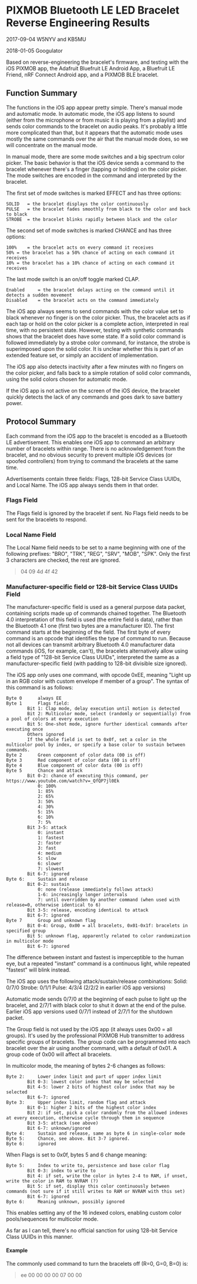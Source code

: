 # PIXMOB Bluetooth LE LED Bracelet Reverse Engineering Results

2017-09-04 W5NYV and KB5MU

2018-01-05 Googulator

Based on reverse-engineering the bracelet's firmware, and testing with the iOS PIXMOB app, the Adafruit Bluefruit LE Android App, a Bluefruit LE Friend, nRF Connect Android app, and a PIXMOB BLE bracelet.

## Function Summary

The functions in the iOS app appear pretty simple. There's manual mode and automatic mode. In automatic mode, the iOS app listens to sound (either from the microphone or from music it is playing from a playlist) and sends color commands to the bracelet on audio peaks. It's probably a little more complicated than that, but it appears that the automatic mode uses mostly the same commands over the air that the manual mode does, so we will concentrate on the manual mode.

In manual mode, there are some mode switches and a big spectrum color picker. The basic behavior is that the iOS device sends a command to the bracelet whenever there's a finger (tapping or holding) on the color picker. The mode switches are encoded in the command and interpreted by the bracelet.

The first set of mode switches is marked EFFECT and has three options:

    SOLID	= the bracelet displays the color continuously
    PULSE	= the bracelet fades smoothly from black to the color and back to black
    STROBE	= the bracelet blinks rapidly between black and the color

The second set of mode switches is marked CHANCE and has three options:

    100%	= the bracelet acts on every command it receives
    50%	= the bracelet has a 50% chance of acting on each command it receives
    10%	= the bracelet has a 10% chance of acting on each command it receives

The last mode switch is an on/off toggle marked CLAP.

    Enabled		= the bracelet delays acting on the command until it detects a sudden movement
    Disabled	= the bracelet acts on the command immediately

The iOS app always seems to send commands with the color value set to black whenever no finger is on the color picker. Thus, the bracelet acts as if each tap or hold on the color picker is a complete action, interpreted in real time, with no persistent state. However, testing with synthetic commands shows that the bracelet does have some state. If a solid color command is followed immediately by a strobe color command, for instance, the strobe is superimposed upon the solid color. It is unclear whether this is part of an extended feature set, or simply an accident of implementation.

The iOS app also detects inactivity after a few minutes with no fingers on the color picker, and falls back to a simple rotation of solid color commands, using the solid colors chosen for automatic mode.

If the iOS app is not active on the screen of the iOS device, the bracelet quickly detects the lack of any commands and goes dark to save battery power.

## Protocol Summary

Each command from the iOS app to the bracelet is encoded as a Bluetooth LE advertisement. This enables one iOS app to command an arbitrary number of bracelets within range. There is no acknowledgement from the bracelet, and no obvious security to prevent multiple iOS devices (or spoofed controllers) from trying to command the bracelets at the same time.

Advertisements contain three fields: Flags, 128-bit Service Class UUIDs, and Local Name. The iOS app always sends them in that order.

### Flags Field

The Flags field is ignored by the bracelet if sent. No Flags field needs to be sent for the bracelets to respond.

### Local Name Field

The Local Name field needs to be set to a name beginning with one of the following prefixes: "BRO", "TRK", "REG", "SRV", "MOB", "SPK". Only the first 3 characters are checked, the rest are ignored.
> 04 09 4d 4f 42

### Manufacturer-specific field or 128-bit Service Class UUIDs Field

The manufacturer-specific field is used as a general purpose data packet, containing scripts made up of commands chained together. The Bluetooth 4.0 interpretation of this field is used (the entire field is data), rather than the Bluetooth 4.1 one (first two bytes are a manufacturer ID). The first command starts at the beginning of the field.
The first byte of every command is an opcode that identifies the type of command to run. Because not all devices can transmit arbitrary Bluetooth 4.0 manufacturer data commands (iOS, for example, can't), the bracelets alternatively allow using a field type of "128-bit Service Class UUIDs", interpreted the same as a manufacturer-specific field (with padding to 128-bit divisible size ignored).

The iOS app only uses one command, with opcode 0xEE, meaning "Light up in an RGB color with custom envelope if member of a group". The syntax of this command is as follows:

    Byte 0		always EE
    Byte 1		Flags field:
			Bit 1: Clap mode, delay execution until motion is detected
			Bit 2: Multicolor mode, select (randomly or sequentially) from a pool of colors at every execution
			Bit 5: One-shot mode, ignore further identical commands after executing once
			Others ignored
            If the whole field is set to 0x0f, set a color in the multicolor pool by index, or specify a base color to sustain between commands.
    Byte 2		Green component of color data (00 is off)
    Byte 3		Red component of color data (00 is off)
    Byte 4		Blue component of color data (00 is off)
    Byte 5		Chance and attack
			Bit 0-2: chance of executing this command, per https://www.youtube.com/watch?v=_QfQP7jl0Ek
				0: 100%
				1: 85%
				2: 65%
				3: 50%
				4: 30%
				5: 15%
				6: 10%
				7: 5%
			Bit 3-5: attack
				0: instant
                1: fastest
				2: faster
                3: fast
				4: medium
                5: slow
				6: slower
                7: slowest
			Bit 6-7: ignored
    Byte 6:		Sustain and release
			Bit 0-2: sustain
				0: none (release immediately follows attack)
				1-6: increasingly longer intervals
				7: until overridden by another command (when used with release=0, otherwise identical to 6)
			Bit 3-5: release, encoding identical to attack
            Bit 6-7: ignored
    Byte 7		Group and unknown flag
			Bit 0-4: Group, 0x00 = all bracelets, 0x01-0x1f: bracelets in specified group
			Bit 5: unknown flag, apparently related to color randomization in multicolor mode
			Bit 6-7: ignored

The difference between instant and fastest is imperceptible to the human eye, but a repeated "instant" command is a continuous light, while repeated "fastest" will blink instead.
    
The iOS app uses the following attack/sustain/release combinations:
Solid:  0/7/0
Strobe: 0/1/1
Pulse:  4/3/4 (2/2/2 in earlier iOS app versions)

Automatic mode sends 0/7/0 at the beginning of each pulse to light up the bracelet, and 2/7/1 with black color to shut it down at the end of the pulse. Earlier iOS app versions used 0/7/1 instead of 2/7/1 for the shutdown packet.

The Group field is not used by the iOS app (it always uses 0x00 = all groups). It's used by the professional PIXMOB Hub transmitter to address specific groups of bracelets. The group code can be programmed into each bracelet over the air using another command, with a default of 0x01. A group code of 0x00 will affect all bracelets.

In multicolor mode, the meaning of bytes 2-6 changes as follows:

    Byte 2:		Lower index limit and part of upper index limit
			Bit 0-3: lowest color index that may be selected
            Bit 4-5: lower 2 bits of highest color index that may be selected
            Bit 6-7: ignored
    Byte 3:		Upper index limit, random flag and attack
			Bit 0-1: higher 2 bits of the highest color index
			Bit 2: if set, pick a color randomly from the allowed indexes at every execution, otherwise cycle through them in sequence
			Bit 3-5: attack (see above)
			Bit 6-7: unknown/ignored
    Byte 4:		Sustain and release, same as byte 6 in single-color mode
    Byte 5:		Chance, see above. Bit 3-7 ignored.
    Byte 6:		ignored

When Flags is set to 0x0f, bytes 5 and 6 change meaning:

    Byte 5:		Index to write to, persistence and base color flag
			Bit 0-3: index to write to 
            Bit 4: if set, write the color in bytes 2-4 to RAM, if unset, write the color in RAM to NVRAM (?)
            Bit 5: if set, display this color continuously between commands (not sure if it still writes to RAM or NVRAM with this set)
            Bit 6-7: ignored
    Byte 6:		Meaning unknown, possibly ignored

This enables setting any of the 16 indexed colors, enabling custom color pools/sequences for multicolor mode.

As far as I can tell, there's no official sanction for using 128-bit Service Class UUIDs in this manner.

#### Example

The commonly used command to turn the bracelets off (R=0, G=0, B=0) is:

> ee 00 00 00 00 07 00 00

